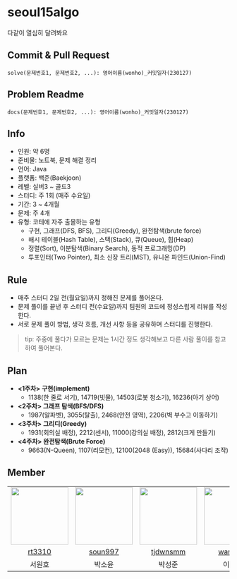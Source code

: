 # seoul15algo

다같이 열심히 달려봐요


## Commit & Pull Request
`solve(문제번호1, 문제번호2, ...): 영어이름(wonho)_커밋일자(230127)`


## Problem Readme
`docs(문제번호1, 문제번호2, ...): 영어이름(wonho)_커밋일자(230127)`


## Info
- 인원: 약 6명
- 준비물: 노트북, 문제 해결 정리
- 언어: Java
- 플랫폼: 백준(Baekjoon)
- 레벨: 실버3 ~ 골드3
- 스터디: 주 1회 (매주 수요일)
- 기간: 3 ~ 4개월
- 문제: 주 4개
- 유형: 코테에 자주 출몰하는 유형
    - 구현, 그래프(DFS, BFS), 그리디(Greedy), 완전탐색(brute force)
    - 해시 테이블(Hash Table), 스택(Stack), 큐(Queue), 힙(Heap)
    - 정렬(Sort), 이분탐색(Binary Search), 동적 프로그래밍(DP)
    - 투포인터(Two Pointer), 최소 신장 트리(MST), 유니온 파인드(Union-Find)


## Rule
- 매주 스터디 2일 전(월요일)까지 정해진 문제를 풀어온다.
- 문제 풀이를 끝낸 후 스터디 전(수요일)까지 팀원의 코드에 정성스럽게 리뷰를 작성한다.
- 서로 문제 풀이 방법, 생각 흐름, 개선 사항 등을 공유하며 스터디를 진행한다.
> tip: 주중에 풀다가 모르는 문제는 1시간 정도 생각해보고 다른 사람 풀이를 참고하여 풀어본다.

## Plan
- **<1주차> 구현(implement)**
    - 1138(한 줄로 서기), 14719(빗물), 14503(로봇 청소기), 16236(아기 상어)
- **<2주차> 그래프 탐색(BFS/DFS)**
    - 1987(알파벳), 3055(탈출), 2468(안전 영역), 2206(벽 부수고 이동하기)
- **<3주차> 그리디(Greedy)**
    - 1931(회의실 배정), 2212(센서), 11000(강의실 배정), 2812(크게 만들기)
- **<4주차> 완전탐색(Brute Force)**
    - 9663(N-Queen), 1107(리모컨), 12100(2048 (Easy)), 15684(사다리 조작)



## Member
<table>
    <tr>
        <td><img src="https://avatars.githubusercontent.com/u/66542103?v=4" width="130"></td>
        <td><img src="https://avatars.githubusercontent.com/u/74900921?v=4" width="130"></td>
        <td><img src="https://avatars.githubusercontent.com/u/66672464?v=4" width="130"></td>
        <td><img src="https://avatars.githubusercontent.com/u/57997390?v=4" width="130"></td>
        <td><img src="https://avatars.githubusercontent.com/u/73294363?v=4" width="130"></td>
        <td><img src="https://avatars.githubusercontent.com/u/123184860?v=4" width="130"></td>
    </tr>
    <tr align=center>
        <td><a href='https://github.com/rt3310'>rt3310</a></td>
        <td><a href='https://github.com/soun997'>soun997</a></td>
        <td><a href='https://github.com/tjdwnsmm'>tjdwnsmm</a></td>
        <td><a href='https://github.com/wancern'>wancern</a></td>
        <td><a href='https://github.com/yeeeooonn'>yeeeooonn</a></td>
        <td><a href='https://github.com/zoeyvarnax'>zoeyvarnax</a></td>
    </tr>
    <tr align=center>
        <td>서원호</td>
        <td>박소윤</td>
        <td>박성준</td>
        <td>이현구</td>
        <td>이수연</td>
        <td>한라연</td>
    </tr>
</table>

